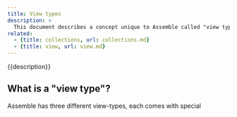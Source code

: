 ```yaml
---
title: View types
description: >
  This document describes a concept unique to Assemble called "view types". View types give Assemble, and the user, a way of controlling the behavior and features expected for a given view.
related: 
  - {title: collections, url: collections.md}
  - {title: view, url: view.md}
---
```


{{description}}

<!-- toc -->

## What is a "view type"?

Assemble has three different view-types, each comes with special 